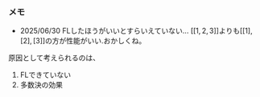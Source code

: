### メモ

- 2025/06/30
FLしたほうがいいとすらいえていない...
$[[1, 2, 3]]$よりも$[[1],[2],[3]]$の方が性能がいい.おかしくね。

原因として考えられるのは、
1. FLできていない
2. 多数決の効果



